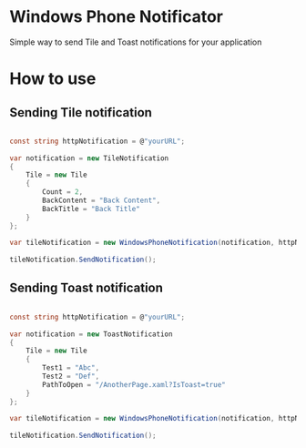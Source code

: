 # Windows Phone Notificator

Simple way to send Tile and Toast notifications for your application

# How to use

## Sending Tile notification

```csharp

const string httpNotification = @"yourURL";
	
var notification = new TileNotification
{
	Tile = new Tile
	{
	    Count = 2,
	    BackContent = "Back Content",
	    BackTitle = "Back Title"
	}
};
	
var tileNotification = new WindowsPhoneNotification(notification, httpNotification);
	
tileNotification.SendNotification();
```

## Sending Toast notification

```csharp

const string httpNotification = @"yourURL";
	
var notification = new ToastNotification
{
	Tile = new Tile
	{
	    Test1 = "Abc",
	    Test2 = "Def",
	    PathToOpen = "/AnotherPage.xaml?IsToast=true"
	}
};
	
var tileNotification = new WindowsPhoneNotification(notification, httpNotification);
	
tileNotification.SendNotification();
```